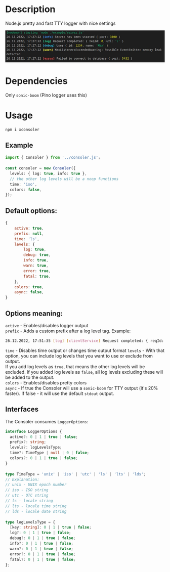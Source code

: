 # Description

Node.js pretty and fast TTY logger with nice settings

![screenshot](https://raw.githubusercontent.com/wellloy1/consoler/master/example/screenshot.jpg)

# Dependencies

Only `sonic-boom` (Pino logger uses this)

# Usage

```bash
npm i xconsoler
```

## Example

```ts
import { Consoler } from '../consoler.js';

const consoler = new Consoler({
  levels: { log: true, info: true },
  // the other log levels will be a noop functions
  time: 'iso',
  colors: false,
});
```

## Default options:

```js
{
	active: true,
	prefix: null,
	time: 'ls',
	levels: {
		log: true,
		debug: true,
		info: true,
		warn: true,
		error: true,
		fatal: true,
	},
	colors: true,
	async: false,
}
```

## Options meaning:

`active` - Enables/disables logger output  
`prefix` - Adds a custom prefix after a log level tag. Example:

```bash
26.12.2022, 17:51:35 [log] [clientService] Request completed: { reqId: 0, url: '/' }
```

`time` - Disables time output or changes time output format
`levels` - With that option, you can include log levels that you want to use or exclude from output.  
If you add log levels as `true`, that means the other log levels will be excluded. If you added log levels as `false`, all log levels excluding these will be added to the output.  
`colors` - Enables/disables pretty colors  
`async` - If true the Consoler will use a `sonic-boom` for TTY output (it's 20% faster). If false - it will use the default `stdout` output.

## Interfaces

The Consoler consumes `LoggerOptions`:

```ts
interface LoggerOptions {
  active?: 0 | 1 | true | false;
  prefix?: string;
  levels?: logLevelsType;
  time?: TimeType | null | 0 | false;
  colors?: 0 | 1 | true | false;
}

type TimeType = 'unix' | 'iso' | 'utc' | 'ls' | 'lts' | 'lds';
// Explanation:
// unix - UNIX epoch number
// iso - ISO string
// utc - UTC string
// ls - locale string
// lts - locale time string
// lds - locale date string

type logLevelsType = {
  [key: string]: 0 | 1 | true | false;
  log?: 0 | 1 | true | false;
  debug?: 0 | 1 | true | false;
  info?: 0 | 1 | true | false;
  warn?: 0 | 1 | true | false;
  error?: 0 | 1 | true | false;
  fatal?: 0 | 1 | true | false;
};
```
